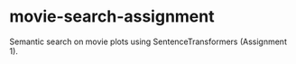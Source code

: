 # movie-search-assignment
Semantic search on movie plots using SentenceTransformers (Assignment 1).
